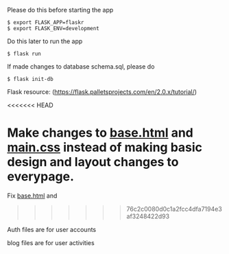Please do this before starting the app

```
$ export FLASK_APP=flaskr
$ export FLASK_ENV=development
```

Do this later to run the app
```
$ flask run
```

If made changes to database schema.sql, please do
```
$ flask init-db
```

Flask resource: (https://flask.palletsprojects.com/en/2.0.x/tutorial/)

<<<<<<< HEAD

Make changes to [base.html](flaskr/templates/base.html) and [main.css](flaskr/static/main.css) instead of making basic design and layout changes to everypage. 
=======
Fix [base.html](flaskr/templates/base.html) and 
>>>>>>> 76c2c0080d0c1a2fcc4dfa7194e3af3248422d93


Auth files are for user accounts

blog files are for user activities
